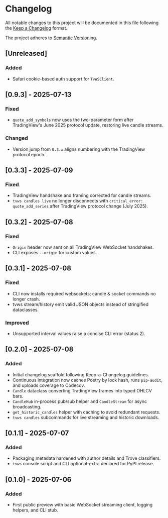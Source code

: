 # Changelog

All notable changes to this project will be documented in this file following the
[Keep a Changelog](https://keepachangelog.com/en/1.1.0/) format.

The project adheres to [Semantic Versioning](https://semver.org/spec/v2.0.0.html).

## [Unreleased]
### Added
- Safari cookie-based auth support for `TvWSClient`.

## [0.9.3] - 2025-07-13
### Fixed
- `quote_add_symbols` now uses the two-parameter form after TradingView's June
  2025 protocol update, restoring live candle streams.
### Changed
- Version jump from `0.3.x` aligns numbering with the TradingView protocol epoch.

## [0.3.3] - 2025-07-09
### Fixed
- TradingView handshake and framing corrected for candle streams.
- `tvws candles live` no longer disconnects with `critical_error: quote_add_series` after TradingView protocol change (July 2025).

## [0.3.2] - 2025-07-08
### Fixed
- `Origin` header now sent on all TradingView WebSocket handshakes.
- CLI exposes `--origin` for custom values.

## [0.3.1] - 2025-07-08
### Fixed
- CLI now installs required websockets; candle & socket commands no longer crash.
- tvws stream/history emit valid JSON objects instead of stringified dataclasses.
### Improved
- Unsupported interval values raise a concise CLI error (status 2).

## [0.2.0] - 2025-07-08

### Added
- Initial changelog scaffold following Keep-a-Changelog guidelines.
- Continuous integration now caches Poetry by lock hash, runs `pip-audit`,
  and uploads coverage to Codecov.
- `Candle` dataclass converting TradingView frames into typed OHLCV bars.
- `CandleHub` in-process pub/sub helper and `CandleStream` for async
  broadcasting.
- `get_historic_candles` helper with caching to avoid redundant requests.
- `tvws candles` subcommands for live streaming and historic downloads.

## [0.1.1] - 2025-07-07

### Added
 - Packaging metadata hardened with author details and Trove classifiers.
 - `tvws` console script and CLI optional-extra declared for PyPI release.

## [0.1.0] - 2025-07-06

### Added
 - First public preview with basic WebSocket streaming client, logging helpers,
   and CLI stub.
